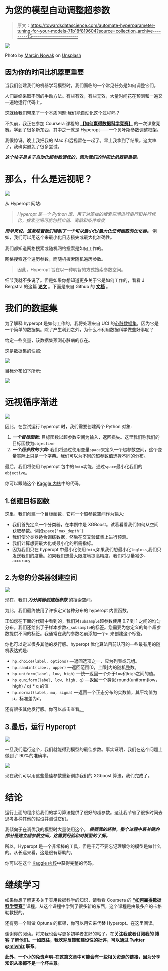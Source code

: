 # 为您的模型自动调整超参数

> 原文：<https://towardsdatascience.com/automate-hyperparameter-tuning-for-your-models-71b18f819604?source=collection_archive---------15----------------------->

![](img/723109a52ce01c66f9f2699912718e6a.png)

Photo by [Marcin Nowak](https://unsplash.com/@marcin?utm_source=medium&utm_medium=referral) on [Unsplash](https://unsplash.com?utm_source=medium&utm_medium=referral)

## 因为你的时间比机器更重要

当我们创建我们的机器学习模型时，我们面临的一个常见任务是如何调整它们。

人们最终采取不同的手动方法。有些有效，有些无效，大量时间花在预测和一遍又一遍地运行代码上。

这就给我们带来了一个本质问题:我们能自动化这个过程吗？

不久前，我正在参加 Coursera 课程的 [**【如何赢得数据科学竞赛】**](https://www.coursera.org/specializations/aml?siteID=lVarvwc5BD0-BShznKdc3CUauhfsM7_8xw&utm_content=2&utm_medium=partners&utm_source=linkshare&utm_campaign=lVarvwc5BD0) 的一次课堂竞赛。学到了很多新东西，其中之一就是 Hyperopt——一个贝叶斯参数调整框架。

我很惊讶。晚上我把我的 Mac 和远视留在一起了。早上我拿到了结果。这太棒了，我确实避免了很多尝试。

***这个帖子是关于自动化超参数调优的，因为我们的时间比机器更重要。***

# 那么，什么是远视呢？

![](img/9d20526fcf06dd410f4aac9f50eb7258.png)

从 Hyperopt 网站:

> *Hyperopt 是一个 Python 库，用于对笨拙的搜索空间进行串行和并行优化，搜索空间可能包括实值、离散和条件维度*

***简单来说，这意味着我们得到了一个可以最小化/最大化任何函数的优化器。*** 例如，我们可以用这个来最小化日志损失或最大化准确性。

我们都知道网格搜索或随机网格搜索是如何工作的。

网格搜索逐个遍历参数，而随机搜索随机遍历参数。

> 因此，Hyperopt 旨在以一种明智的方式搜索参数空间。

细节我就不多说了。但是如果你想知道更多关于它是如何工作的，看看 J Bergstra 的这篇 [**论文**](https://conference.scipy.org/proceedings/scipy2013/pdfs/bergstra_hyperopt.pdf) 。下面是来自 Github 的 [**文档**](https://github.com/hyperopt/hyperopt/wiki/FMin) 。

# 我们的数据集

为了解释 hyperopt 是如何工作的，我将处理来自 UCI 的[心脏数据集](https://www.kaggle.com/ronitf/heart-disease-uci)，因为它是一个简单的数据集。除了产生利润之外，为什么不利用数据科学做些好事呢？

给定一些变量，该数据集预测心脏病的存在。

这是数据集的快照:

![](img/5522d97b3736df74cb8d9f18a06b3ed8.png)

目标分布如下所示:

![](img/6a8536d42ebe7845035bad325b175b2f.png)

# 远视循序渐进

![](img/75c8144e5669ae6c22f4cdf2865a8d95.png)

因此，在尝试运行 hyperopt 时，我们需要创建两个 Python 对象:

1.  ***一个目标函数:*** 目标函数以超参数空间为输入，返回损失。这里我们称我们的目标函数为`objective`
2.  ***一个超参数的字典:*** 我们将通过使用变量`space`来定义一个超参数空间，这个变量实际上只是一个字典。我们可以为不同的超参数值选择不同的分布。

最后，我们将使用 hyperopt 包中的`fmin`功能，通过`space`最小化我们的`objective`。

你可以跟随这个 [Kaggle 内核](https://www.kaggle.com/mlwhiz/how-to-use-hyperopt?scriptVersionId=20362799)中的代码。

## 1.创建目标函数

这里，我们创建一个目标函数，它将一个超参数空间作为输入:

*   我们首先定义一个分类器，在本例中是 XGBoost。试着看看我们如何从空间获取参数。例如`space[‘max_depth’]`
*   我们使分类器适合训练数据，然后在交叉验证集上进行预测。
*   我们计算想要最大化或最小化的所需指标。
*   因为我们只在 hyperopt 中最小化使用`fmin`,如果我们想最小化`logloss`,我们只发送我们的度量。如果我们想最大限度地提高精度，我们将尽量减少`-accuracy`

## 2.为您的分类器创建空间

![](img/aaee95d52488b111889ae5b04710fa98.png)

现在，我们 ***为分类器创建超参数*** 的搜索空间。

为此，我们最终使用了许多定义各种分布的 hyperopt 内置函数。

正如您在下面的代码中看到的，我们对`subsample`超参数使用 0.7 到 1 之间的均匀分布。我们还给出了子样本参数`x_subsample`的标签。您需要为您定义的每个超参数提供不同的标签。我通常在我的参数名前添加一个`x_`来创建这个标签。

你也可以定义很多其他的发行版。hyperopt 优化算法目前认可的一些最有用的随机表达式是:

*   `hp.choice(label, options)` —返回选项之一，应为列表或元组。
*   `hp.randint(label, upper)` —返回范围[0，上限]内的随机整数。
*   `hp.uniform(label, low, high)` —统一返回一个介于`low`和`high`之间的值。
*   `hp.quniform(label, low, high, q)` —返回一个类似 round(uniform(low，high) / q) * q 的值
*   `hp.normal(label, mu, sigma)` —返回一个正态分布的实数值，其平均值为μ，标准差为σ。

还有很多其他发行版。你可以点击查看[。](https://github.com/hyperopt/hyperopt/wiki/FMin)

## 3.最后，运行 Hyperopt

![](img/70d9c9310401bc58c346f41515e8ac0f.png)

一旦我们运行这个，我们就能得到模型的最佳参数。事实证明，我们在这个问题上做到了 90%的准确率。

![](img/7658a414798c5f3ee7e9b76ce8f32278.png)

现在我们可以用这些最佳参数重新训练我们的 XGboost 算法，我们完成了。

# 结论

运行上面的程序给我们的学习算法提供了很好的超参数。这让我节省了很多时间去思考各种其他的假设并测试它们。

我倾向于在调优我的模型时大量使用这个。 ***根据我的经验，整个过程中最关键的部分是建立超参数空间，这需要经验和对模型的了解。***

所以，Hyperopt 是一个非常棒的工具，但是千万不要忘记理解你的模型是做什么的。从长远来看，这是很有帮助的。

你可以在这个 [Kaggle 内核](https://www.kaggle.com/mlwhiz/how-to-use-hyperopt?scriptVersionId=20362799)中获得完整的代码。

# 继续学习

如果你想了解更多关于实用数据科学的知识，请看看 Coursera 的 [**“如何赢得数据科学竞赛”**](https://coursera.pxf.io/yRPoZB) 课程。从这个课程中学到了很多新的东西，这个课程是由最多产的卡格勒教授的。

还有另一个叫做 Optuna 的框架，你可以用它来代替 Hyperopt。在这里阅读。

谢谢你的阅读。将来我也会写更多初学者友好的帖子。在[](https://medium.com/@rahul_agarwal?source=post_page---------------------------)**关注我或者订阅我的 [**博客**](http://eepurl.com/dbQnuX?source=post_page---------------------------) 了解他们。一如既往，我欢迎反馈和建设性的批评，可以通过 Twitter [@mlwhiz](https://twitter.com/MLWhiz?source=post_page---------------------------) 联系。**

**此外，一个小的免责声明-在这篇文章中可能会有一些相关资源的链接，因为分享知识从来都不是一个坏主意。**